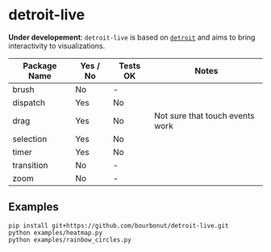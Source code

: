 # detroit-live

**Under developement**: `detroit-live` is based on [`detroit`](https://github.com/bourbonut/detroit) and aims to bring interactivity to visualizations.

| Package Name    | Yes / No | Tests OK | Notes                           |
|-----------------|----------|----------|---------------------------------|
| brush           | No       | -        |                                 |
| dispatch        | Yes      | No       |                                 |
| drag            | Yes      | No       | Not sure that touch events work |
| selection       | Yes      | No       |                                 |
| timer           | Yes      | No       |                                 |
| transition      | No       | -        |                                 |
| zoom            | No       | -        |                                 |


## Examples

```shell
pip install git+https://github.com/bourbonut/detroit-live.git
python examples/heatmap.py
python examples/rainbow_circles.py
```
